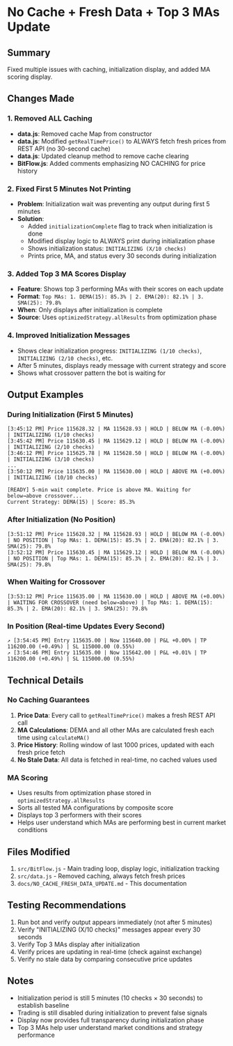 # No Cache + Fresh Data + Top 3 MAs Update

## Summary
Fixed multiple issues with caching, initialization display, and added MA scoring display.

## Changes Made

### 1. **Removed ALL Caching**
- **data.js**: Removed cache Map from constructor
- **data.js**: Modified `getRealTimePrice()` to ALWAYS fetch fresh prices from REST API (no 30-second cache)
- **data.js**: Updated cleanup method to remove cache clearing
- **BitFlow.js**: Added comments emphasizing NO CACHING for price history

### 2. **Fixed First 5 Minutes Not Printing**
- **Problem**: Initialization wait was preventing any output during first 5 minutes
- **Solution**: 
  - Added `initializationComplete` flag to track when initialization is done
  - Modified display logic to ALWAYS print during initialization phase
  - Shows initialization status: `INITIALIZING (X/10 checks)`
  - Prints price, MA, and status every 30 seconds during initialization

### 3. **Added Top 3 MA Scores Display**
- **Feature**: Shows top 3 performing MAs with their scores on each update
- **Format**: `Top MAs: 1. DEMA(15): 85.3% | 2. EMA(20): 82.1% | 3. SMA(25): 79.8%`
- **When**: Only displays after initialization is complete
- **Source**: Uses `optimizedStrategy.allResults` from optimization phase

### 4. **Improved Initialization Messages**
- Shows clear initialization progress: `INITIALIZING (1/10 checks)`, `INITIALIZING (2/10 checks)`, etc.
- After 5 minutes, displays ready message with current strategy and score
- Shows what crossover pattern the bot is waiting for

## Output Examples

### During Initialization (First 5 Minutes)
```
[3:45:12 PM] Price 115628.32 | MA 115628.93 | HOLD | BELOW MA (-0.00%) | INITIALIZING (1/10 checks)
[3:45:42 PM] Price 115630.45 | MA 115629.12 | HOLD | BELOW MA (-0.00%) | INITIALIZING (2/10 checks)
[3:46:12 PM] Price 115625.78 | MA 115628.50 | HOLD | BELOW MA (-0.00%) | INITIALIZING (3/10 checks)
...
[3:50:12 PM] Price 115635.00 | MA 115630.00 | HOLD | ABOVE MA (+0.00%) | INITIALIZING (10/10 checks)

[READY] 5-min wait complete. Price is above MA. Waiting for below→above crossover...
Current Strategy: DEMA(15) | Score: 85.3%
```

### After Initialization (No Position)
```
[3:51:12 PM] Price 115628.32 | MA 115628.93 | HOLD | BELOW MA (-0.00%) | NO POSITION | Top MAs: 1. DEMA(15): 85.3% | 2. EMA(20): 82.1% | 3. SMA(25): 79.8%
[3:52:12 PM] Price 115630.45 | MA 115629.12 | HOLD | BELOW MA (-0.00%) | NO POSITION | Top MAs: 1. DEMA(15): 85.3% | 2. EMA(20): 82.1% | 3. SMA(25): 79.8%
```

### When Waiting for Crossover
```
[3:53:12 PM] Price 115635.00 | MA 115630.00 | HOLD | ABOVE MA (+0.00%) | WAITING FOR CROSSOVER (need below→above) | Top MAs: 1. DEMA(15): 85.3% | 2. EMA(20): 82.1% | 3. SMA(25): 79.8%
```

### In Position (Real-time Updates Every Second)
```
↗ [3:54:45 PM] Entry 115635.00 | Now 115640.00 | P&L +0.00% | TP 116200.00 (+0.49%) | SL 115000.00 (0.55%)
↗ [3:54:46 PM] Entry 115635.00 | Now 115642.00 | P&L +0.01% | TP 116200.00 (+0.49%) | SL 115000.00 (0.55%)
```

## Technical Details

### No Caching Guarantees
1. **Price Data**: Every call to `getRealTimePrice()` makes a fresh REST API call
2. **MA Calculations**: DEMA and all other MAs are calculated fresh each time using `calculateMA()`
3. **Price History**: Rolling window of last 1000 prices, updated with each fresh price fetch
4. **No Stale Data**: All data is fetched in real-time, no cached values used

### MA Scoring
- Uses results from optimization phase stored in `optimizedStrategy.allResults`
- Sorts all tested MA configurations by composite score
- Displays top 3 performers with their scores
- Helps user understand which MAs are performing best in current market conditions

## Files Modified
1. `src/BitFlow.js` - Main trading loop, display logic, initialization tracking
2. `src/data.js` - Removed caching, always fetch fresh prices
3. `docs/NO_CACHE_FRESH_DATA_UPDATE.md` - This documentation

## Testing Recommendations
1. Run bot and verify output appears immediately (not after 5 minutes)
2. Verify "INITIALIZING (X/10 checks)" messages appear every 30 seconds
3. Verify Top 3 MAs display after initialization
4. Verify prices are updating in real-time (check against exchange)
5. Verify no stale data by comparing consecutive price updates

## Notes
- Initialization period is still 5 minutes (10 checks × 30 seconds) to establish baseline
- Trading is still disabled during initialization to prevent false signals
- Display now provides full transparency during initialization phase
- Top 3 MAs help user understand market conditions and strategy performance
